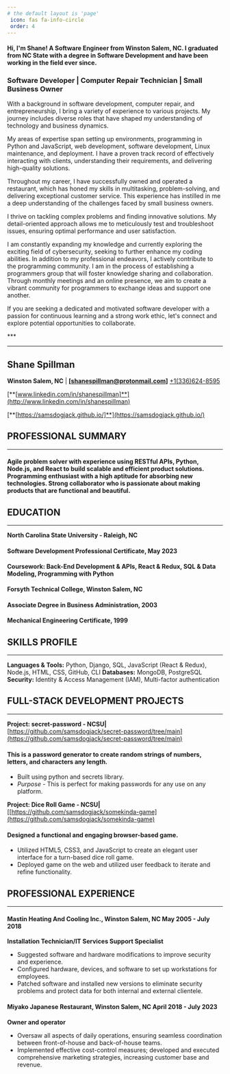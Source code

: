 ```yaml
---
# the default layout is 'page'
 icon: fas fa-info-circle
 order: 4
---
```



#### Hi, I'm Shane! A Software Engineer from Winston Salem, NC. I graduated from NC State with a degree in Software Development and have been working in the field ever since.

### Software Developer | Computer Repair Technician | Small Business Owner

<p> With a background in software development, computer repair, and entrepreneurship, I bring a variety of experience to various projects. My journey includes diverse roles that have shaped my understanding of technology and business dynamics.</p>

<p> My areas of expertise span setting up environments, programming in Python and JavaScript, web development, software development, Linux maintenance, and deployment. I have a proven track record of effectively interacting with clients, understanding their requirements, and delivering high-quality solutions.</p>

<p> Throughout my career, I have successfully owned and operated a restaurant, which has honed my skills in multitasking, problem-solving, and delivering exceptional customer service. This experience has instilled in me a deep understanding of the challenges faced by small business owners.</p>

<p> I thrive on tackling complex problems and finding innovative solutions. My detail-oriented approach allows me to meticulously test and troubleshoot issues, ensuring optimal performance and user satisfaction.

<p> I am constantly expanding my knowledge and currently exploring the exciting field of cybersecurity, seeking to further enhance my coding abilities. In addition to my professional endeavors, I actively contribute to the programming community. I am in the process of establishing a programmers group that will foster knowledge sharing and collaboration. Through monthly meetings and an online presence, we aim to create a vibrant community for programmers to exchange ideas and support one another.</p>

<p> If you are seeking a dedicated and motivated software developer with a passion for continuous learning and a strong work ethic, let's connect and explore potential opportunities to collaborate.</p>
***

***


## **Shane Spillman**

**Winston Salem, NC** \|
[**[shanespillman@protonmail.com]**](mailto:shanespillman@protonmail.com)
<a href="tel:+1(336)624-8595" style="color:">+1(336)624-8595</a>
<!--\|[336-624-8595](336-624-8595)\|-->

[**[www.linkedin.com/in/shanespillman]**](http://www.linkedin.com/in/shanespillman)

[**[https://samsdogjack.github.io/]**](https://samsdogjack.github.io/)

**PROFESSIONAL SUMMARY**
---
***
<h4> Agile problem solver with experience using RESTful APIs, Python,
Node.js, and React to build scalable and efficient product solutions.
Programming enthusiast with a high aptitude for absorbing new
technologies. Strong collaborator who is passionate about making
products that are functional and beautiful. </h4>

**EDUCATION**
---
***
**North Carolina State University - Raleigh, NC**

#### Software Development Professional Certificate, May 2023
#### Coursework: Back-End Development & APIs, React & Redux, SQL & Data Modeling, Programming with Python
 
**Forsyth Technical College, Winston Salem, NC**

#### Associate Degree in Business Administration, 2003
#### Mechanical Engineering Certificate, 1999

**SKILLS PROFILE**
---
***
**Languages & Tools:** Python, Django, SQL, JavaScript (React & Redux), Node.js, HTML, CSS, GitHub, CLI
**Databases:** MongoDB, PostgreSQL
**Security:** Identity & Access Management (IAM), Multi-factor authentication


**FULL-STACK DEVELOPMENT PROJECTS**
---
***
**Project: secret-password - NCSU\|**
[https://github.com/samsdogjack/secret-password/tree/main](https://github.com/samsdogjack/secret-password/tree/main)

#### This is a password generator to create random strings of numbers, letters, and characters any length.

 - Built using python and secrets library.
 - *Purpose* - This is perfect for making passwords for any use on any platform.

**Project: Dice Roll Game - NCSU\|**
[[https://github.com/samsdogjack/somekinda-game](https://github.com/samsdogjack/somekinda-game)

#### Designed a functional and engaging browser-based game.

 - Utilized HTML5, CSS3, and JavaScript to create an elegant user interface for a turn-based dice roll game.
 - Deployed game on the web and utilized user feedback to iterate and refine functionality.

**PROFESSIONAL EXPERIENCE**
---
***
#### Mastin Heating And Cooling Inc., Winston Salem, NC May 2005 - July 2018

**Installation Technician/IT Services Support Specialist**

- Suggested software and hardware modifications to improve security and experience.
- Configured hardware, devices, and software to set up workstations for employees.
- Patched software and installed new versions to eliminate security problems and protect data for both internal and external clientele.

#### Miyako Japanese Restaurant, Winston Salem, NC April 2018 - July 2023

**Owner and operator**

- Oversaw all aspects of daily operations, ensuring seamless coordination between front-of-house and back-of-house teams.
- Implemented effective cost-control measures; developed and executed comprehensive marketing strategies, increasing customer base and
revenue.